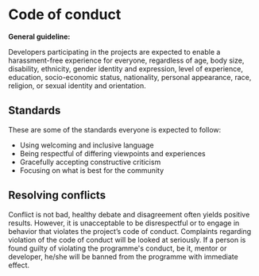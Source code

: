 # Code of conduct

**General guideline:** 

Developers participating in the projects are expected to enable a harassment-free experience for everyone, regardless of age, body size, disability, ethnicity, gender identity and expression, level of experience, education, socio-economic status, nationality, personal appearance, race, religion, or sexual identity and orientation. 

## Standards 

These are some of the standards everyone is expected to follow: 

* Using welcoming and inclusive language 
* Being respectful of differing viewpoints and experiences 
* Gracefully accepting constructive criticism 
* Focusing on what is best for the community

## Resolving conflicts 

Conflict is not bad, healthy debate and disagreement often yields positive results. However, it is unacceptable to be disrespectful or to engage in behavior that violates the project’s code of conduct. Complaints regarding violation of the code of conduct will be looked at seriously. If a person is found guilty of violating the programme's conduct, be it, mentor or developer, he/she will be banned from the programme with immediate effect.

